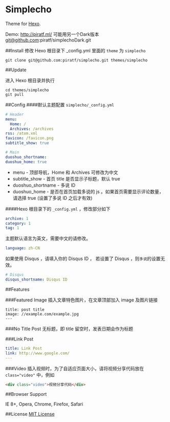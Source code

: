 Simplecho
========
Theme for [Hexo](http://hexo.io). 

Demo: http://piratf.ml/
可能用另一个Dark版本
git@github.com:piratf/simplechoDark.git

##Install
修改 Hexo 根目录下 _config.yml 里面的 `theme` 为 `simplecho`

~~~
git clone git@github.com:piratf/simplecho.git themes/simplecho
~~~

##Update

进入 Hexo 根目录并执行
~~~
cd themes/simplecho
git pull
~~~

##Config
####默认主题配置 `simplecho/_config.yml`
~~~ yaml
# Header
menu:
  Home: /
  Archives: /archives
rss: /atom.xml
favicon: /favicon.png
subtitle_show: true

# Main
duoshuo_shortname: 
duoshuo_home: true

~~~

* menu - 顶部导航，Home 和 Archives 可修改为中文
* subtitle_show - 首页 title 是否显示子标题，默认 true
* duoshuo_shortname - 多说 ID
* duoshuo_home - 是否在首页加载多说的 js 。如果首页需要显示评论数量，请选择 true (设置了多说 ID 之后才有效)

####Hexo 根目录下的 `_config.yml` ，修改部分如下
~~~ yaml
archive: 1
category: 1
tag: 1
~~~

主题默认语言为英文，需要中文的请修改。
~~~ yaml
language: zh-CN
~~~

如果使用 Disqus ，请填入你的 Disqus ID ， 若设置了 Disqus ，则`多说`的设置无效。
~~~ yaml
# Disqus
disqus_shortname: Disqus ID
~~~

##Features

###Featured Image
插入文章特色图片，在文章顶部加入 image 及图片链接
~~~
title: post title
image: //example.com/example.jpg
---
~~~

###No Title Post
无标题，即 title 留空时，发表日期会作为标题

###Link Post
~~~ yaml
title: Link Post
link: http://www.google.com/
---
~~~

###Video
插入视频时，为了自适应页面大小，请将视频分享代码放在 `class="video"` 中，例如
~~~ html
<div class="video">视频分享代码</div>
~~~


##Browser Support

IE 8+, Opera, Chrome, Firefox, Safari

##License
[MIT License](http://opensource.org/licenses/MIT)
